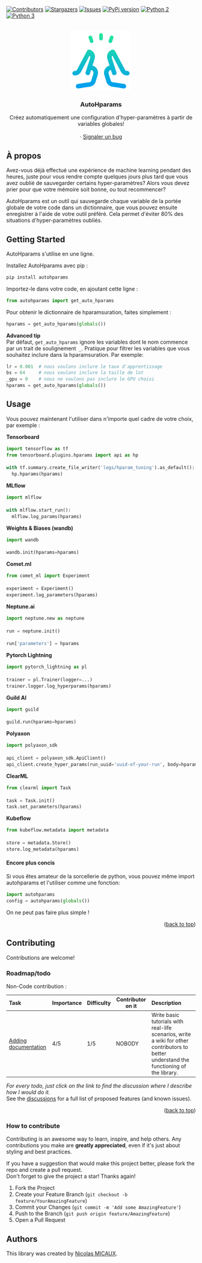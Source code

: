 <a name="readme-top"></a>
[![Contributors][contributors-shield]][contributors-url]<!--[![Forks][forks-shield]][forks-url]-->
[![Stargazers][stars-shield]][stars-url]
[![Issues][issues-shield]][issues-url]<!--[![MIT License][license-shield]][license-url]--><!--[![LinkedIn][linkedin-shield]][linkedin-url]-->
[![PyPi version][pypi-shield]][pypi-url]
[![Python 2][python2-shield]][python-url]
[![Python 3][python3-shield]][python-url]


<!-- PROJECT LOGO -->
<br />
<div align="center">

  <a href="https://github.com/NicolasMICAUX/autohparams">
    <img src="https://raw.githubusercontent.com/NicolasMICAUX/autohparams/main/images/logo.png" alt="Logo" width="160" height="160">
  </a>

  <h3 align="center">AutoHparams</h3>

  <p align="center">
    Créez automatiquement une configuration d'hyper-paramètres à partir de variables globales!
    <br />
<!--
    <a href="https://github.com/NicolasMICAUX/autohparams"><strong>Explorer la doc »</strong></a>
-->
    <br />
    ·
    <a href="https://github.com/NicolasMICAUX/autohparams/issues">Signaler un bug</a>
</div>


<!-- ABOUT THE PROJECT -->
## À propos

<!-- [Screen Shot][product-screenshot] -->

Avez-vous déjà effectué une expérience de machine learning pendant des heures, juste pour vous rendre compte quelques jours plus tard que vous avez oublié de sauvegarder certains hyper-paramètres? Alors vous devez prier pour que votre mémoire soit bonne, ou tout recommencer?

AutoHparams est un outil qui sauvegarde chaque variable de la portée globale de votre code dans un dictionnaire, que vous pouvez ensuite enregistrer à l'aide de votre outil préféré. Cela permet d'éviter 80% des situations d'hyper-paramètres oubliés.

<!-- GETTING STARTED -->
## Getting Started
AutoHparams s'utilise en une ligne.

Installez AutoHparams avec pip :
```sh
pip install autohparams
```

Importez-le dans votre code, en ajoutant cette ligne :
```python
from autohparams import get_auto_hparams
```

Pour obtenir le dictionnaire de hparamsuration, faites simplement :
```python
hparams = get_auto_hparams(globals())
```

**Advanced tip**  
Par défaut, `get_auto_hparams` ignore les variables dont le nom commence par un trait de soulignement` _`. Pratique pour filtrer les variables que vous souhaitez inclure dans la hparamsuration.
Par exemple:
```python	
lr = 0.001  # nous voulons inclure le taux d'apprentissage
bs = 64     # nous voulons inclure la taille de lot
_gpu = 0    # nous ne voulons pas inclure le GPU choisi
hparams = get_auto_hparams(globals())
```

<!-- USAGE EXAMPLES -->
## Usage
Vous pouvez maintenant l'utiliser dans n'importe quel cadre de votre choix, par exemple :

**Tensorboard**
```python
import tensorflow as tf
from tensorboard.plugins.hparams import api as hp

with tf.summary.create_file_writer('logs/hparam_tuning').as_default():
  hp.hparams(hparams)
```

**MLflow**
```python
import mlflow

with mlflow.start_run():
  mlflow.log_params(hparams)
```

**Weights & Biases (wandb)**
```python
import wandb

wandb.init(hparams=hparams)
```

**Comet.ml**
```python
from comet_ml import Experiment

experiment = Experiment()
experiment.log_parameters(hparams)
```

**Neptune.ai**
```python
import neptune.new as neptune

run = neptune.init()

run['parameters'] = hparams
```

**Pytorch Lightning**
```python
import pytorch_lightning as pl

trainer = pl.Trainer(logger=...)
trainer.logger.log_hyperparams(hparams)
```

**Guild AI**
```python
import guild

guild.run(hparams=hparams)
```

**Polyaxon**
```python
import polyaxon_sdk

api_client = polyaxon_sdk.ApiClient()
api_client.create_hyper_params(run_uuid='uuid-of-your-run', body=hparams)
```

**ClearML**
```python
from clearml import Task

task = Task.init()
task.set_parameters(hparams)
```

**Kubeflow**
```python
from kubeflow.metadata import metadata

store = metadata.Store()
store.log_metadata(hparams)
```

#### Encore plus concis
Si vous êtes amateur de la sorcellerie de python, vous pouvez même import autohparams et l'utiliser comme une fonction:
```python
import autohparams
config = autohparams(globals())
```
On ne peut pas faire plus simple !

<p align="right">(<a href="#readme-top">back to top</a>)</p>

<!-- CONTRIBUTING -->
## Contributing 
Contributions are welcome!  

<!-- ROADMAP-->
### Roadmap/todo
<!-- table with columns : task, importance, difficulty, status, description -->
<!-- 
| Task                     | Importance | Difficulty | Contributor on it | Description                                                                                                                                    |
|:-------------------------|------------|------------|-------------------|:-----------------------------------------------------------------------------------------------------------------------------------------------|
| [Write some tests](https://github.com/NicolasMICAUX/autohparams/discussions/5)         | 4/5        | 2/5        | NOBODY            | Write some tests to ensure that the code is working properly.                                                                                  |
| [Profile code](https://github.com/NicolasMICAUX/autohparams/discussions/11)             | 2/5        | 1/5        | NOBODY            | Profile the code to see if we can speed it up a little.                                                                                        |
-->

Non-Code contribution :

| Task                     | Importance | Difficulty | Contributor on it | Description                                                                                                                                                           |
|:-------------------------|------------|------------|-------------------|:----------------------------------------------------------------------------------------------------------------------------------------------------------------------|
| [Adding documentation](https://github.com/NicolasMICAUX/autohparams/discussions/6)     | 4/5        | 1/5        | NOBODY            | Write basic tutorials with real-life scenarios, write a wiki for other contributors to better understand the functioning of the library. |


_For every todo, just click on the link to find the discussion where I describe how I would do it._  
See the [discussions](https://github.com/NicolasMICAUX/autohparams/discussions) for a full list of proposed features (and known issues).

<p align="right">(<a href="#readme-top">back to top</a>)</p>

### How to contribute
Contributing is an awesome way to learn, inspire, and help others. Any contributions you make are **greatly appreciated**, even if it's just about styling and best practices.

If you have a suggestion that would make this project better, please fork the repo and create a pull request.  
Don't forget to give the project a star! Thanks again!

1. Fork the Project
2. Create your Feature Branch (`git checkout -b feature/YourAmazingFeature`)
3. Commit your Changes (`git commit -m 'Add some AmazingFeature'`)
4. Push to the Branch (`git push origin feature/AmazingFeature`)
5. Open a Pull Request


## Authors
This library was created by [Nicolas MICAUX](https://github.com/NicolasMICAUX).


<!-- MARKDOWN LINKS & IMAGES -->
<!-- https://www.markdownguide.org/basic-syntax/#reference-style-links -->
[contributors-shield]: https://img.shields.io/github/contributors/NicolasMICAUX/autohparams.svg?style=for-the-badge
[contributors-url]: https://github.com/NicolasMICAUX/autohparams/graphs/contributors
[stars-shield]: https://img.shields.io/github/stars/NicolasMICAUX/autohparams.svg?style=for-the-badge
[stars-url]: https://github.com/NicolasMICAUX/autohparams/stargazers
[issues-shield]: https://img.shields.io/github/issues/NicolasMICAUX/autohparams.svg?style=for-the-badge
[issues-url]: https://github.com/NicolasMICAUX/autohparams/issues
[pypi-shield]: https://img.shields.io/pypi/v/searchin.svg?style=for-the-badge
[pypi-url]: https://pypi.org/project/searchin/
[python2-shield]: https://img.shields.io/badge/python-2.7+-blue.svg?style=for-the-badge
[python3-shield]: https://img.shields.io/badge/python-3.5+-blue.svg?style=for-the-badge
[python-url]: https://www.python.org/downloads/

[//]: # ([license-shield]: https://img.shields.io/github/license/NicolasMICAUX/autohparams.svg?style=for-the-badge)
[//]: # ([license-url]: https://github.com/NicolasMICAUX/autohparams/blob/master/LICENSE.txt)
[//]: # ([linkedin-shield]: https://img.shields.io/badge/-LinkedIn-black.svg?style=for-the-badge&logo=linkedin&colorB=555)
[//]: # ([linkedin-url]: https://linkedin.com/in/othneildrew)
